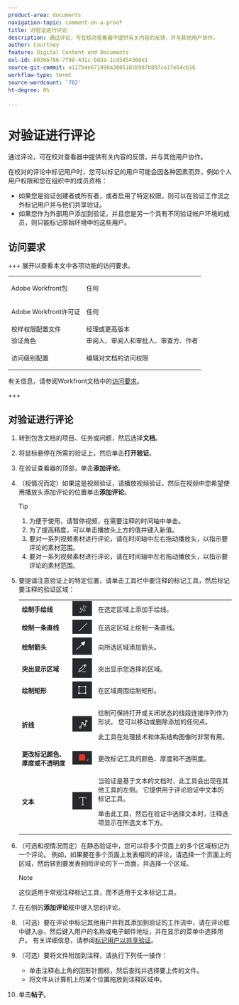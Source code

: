 ```yaml
---
product-area: documents
navigation-topic: comment-on-a-proof
title: 对验证进行评论
description: 通过评论，可在校对查看器中提供有关内容的反馈，并与其他用户协作。
author: Courtney
feature: Digital Content and Documents
exl-id: b0386786-7f90-4d1c-bd3a-1cd545430de1
source-git-commit: a117b4e671490a380518cb987b897ca17e54cb16
workflow-type: tm+mt
source-wordcount: '702'
ht-degree: 0%

---
```


# 对验证进行评论

<!-- Audited: 5/2025 -->

通过评论，可在校对查看器中提供有关内容的反馈，并与其他用户协作。

在校对的评论中标记用户时，您可以标记的用户可能会因各种因素而异，例如个人用户权限和您在组织中的成员资格：

* 如果您是验证创建者或所有者，或者启用了特定权限，则可以在验证工作流之外标记用户并与他们共享验证。
* 如果您作为外部用户添加到验证，并且您是另一个具有不同验证帐户环境的成员，则只能标记原始环境中的这些用户。<!--For more information, see [Proofing collaboration limitations with people outside of your organization](../../../../review-and-approve-work/proofing/tips-tricks-and-troubleshooting/collaboration-with-members-outside-of-your-organization.md)-->

## 访问要求

+++ 展开以查看本文中各项功能的访问要求。

<table style="table-layout:auto"> 
 <col> 
 <col> 
 <tbody> 
  <tr> 
   <td role="rowheader">Adobe Workfront包</td> 
   <td> <p>任何</p> </td> 
  </tr> 
  <tr> 
   <td role="rowheader">Adobe Workfront许可证</td> 
   <td>
   <p>任何</p>
   </td> 
  </tr> 
  <tr> 
   <td role="rowheader">校样权限配置文件 </td> 
   <td>经理或更高版本</td> 
  </tr> 
  <tr> 
   <td role="rowheader">验证角色</td> 
   <td>审阅人、审阅人和审批人、审查方、作者</td> 
  </tr> 
  <tr> 
   <td role="rowheader">访问级别配置</td> 
   <td> <p>编辑对文档的访问权限</p></td> 
  </tr> 
 </tbody> 
</table>

有关信息，请参阅Workfront文档中的[访问要求](/help/quicksilver/administration-and-setup/add-users/access-levels-and-object-permissions/access-level-requirements-in-documentation.md)。

+++

## 对验证进行评论

1. 转到包含文档的项目、任务或问题，然后选择&#x200B;**文档**。
1. 将鼠标悬停在所需的验证上，然后单击&#x200B;**打开验证**。

1. 在验证查看器的顶部，单击&#x200B;**添加评论**。
1. （视情况而定）如果这是视频验证，请播放视频验证，然后在视频中您希望使用播放头添加评论的位置单击&#x200B;**添加评论**。

   >[!TIP]
   >
   >1. 为便于使用，请暂停视频，在需要注释的时间轴中单击。
   >1. 为了提高精度，可以单击播放头上方的值并键入新值。
   >1. 要对一系列视频素材进行评论，请在时间轴中左右拖动播放头，以指示要评论的素材范围。
   >1. 要对一系列视频素材进行评论，请在时间轴中左右拖动播放头，以指示要评论的素材范围。

1. 要提请注意验证上的特定位置，请单击工具栏中要注释的标记工具，然后标记要注释的验证区域：

   <table style="table-layout:auto"> 
    <col> 
    <col> 
    <col> 
    <tbody> 
     <tr> 
      <td role="rowheader"><strong>绘制手绘线</strong> </td> 
      <td> <img src="assets/freehand-line.png"> </td> 
      <td>在选定区域上添加手绘线。</td> 
     </tr> 
     <tr> 
      <td role="rowheader"><strong>绘制一条直线</strong> </td> 
      <td> <img src="assets/line.png"> </td> 
      <td>在选定区域上绘制一条直线。</td> 
     </tr> 
     <tr> 
      <td role="rowheader"><strong>绘制箭头</strong> </td> 
      <td> <img src="assets/arrow.png"> </td> 
      <td>向所选区域添加箭头。</td> 
     </tr> 
     <tr> 
      <td role="rowheader"><strong>突出显示区域</strong> </td> 
      <td> <img src="assets/highlight.png"> </td> 
      <td>突出显示您选择的区域。</td> 
     </tr> 
     <tr> 
      <td role="rowheader"><strong>绘制矩形</strong> </td> 
      <td> <img src="assets/rectangle.png"> </td> 
      <td>在区域周围绘制矩形。</td> 
     </tr> 
     <tr> 
      <td role="rowheader"><strong>折线</strong> </td> 
      <td> <img src="assets/polyline.png"> </td> 
      <td> <p>绘制可保持打开或关闭状态的线段连接序列作为形状。 您可以移动或删除添加的任何点。 </p> <p>此工具在处理技术和体系结构图像时非常有用。</p> </td> 
     </tr> 
     <tr> 
      <td role="rowheader"><strong>更改标记颜色、厚度或不透明度</strong> </td> 
      <td> <img src="assets/change-color.png"> </td> 
      <td>更改标记工具的颜色、厚度和不透明度。</td> 
     </tr> 
     <tr> 
      <td role="rowheader"><strong>文本</strong> </td> 
      <td> <img src="assets/copy-of-text.png"> </td> 
      <td> <p>当验证是基于文本的文档时，此工具会出现在其他工具的左侧。 它提供用于评论验证中文本的标记工具。 <br></p> <p>单击此工具，然后在验证中选择文本时，注释选项显示在所选文本下方。<br></p> </td> 
     </tr> 
    </tbody> 
   </table>

1. （可选和视情况而定）在静态验证中，您可以将多个页面上的多个区域标记为一个评论。 例如，如果要在多个页面上发表相同的评论，请选择一个页面上的区域，然后转到要发表相同评论的下一页面，并选择一个区域。

   >[!NOTE]
   >
   >这仅适用于常规注释标记工具，而不适用于文本标记工具。

1. 在右侧的&#x200B;**添加评论**&#x200B;框中键入您的评论。
1. （可选）要在评论中标记其他用户并将其添加到验证的工作流中，请在评论框中键入@，然后键入用户的名称或电子邮件地址，并在显示的菜单中选择用户。 有关详细信息，请参阅[标记用户以共享验证](../../../../review-and-approve-work/proofing/reviewing-proofs-within-workfront/comment-on-a-proof/tag-users-to-share-proof.md)。
1. （可选）要将文件附加到注释，请执行下列任一操作：

   * 单击注释右上角的回形针图标，然后查找并选择要上传的文件。
   * 将文件从计算机上的某个位置拖放到注释区域中。

1. 单击&#x200B;**帖子**。
